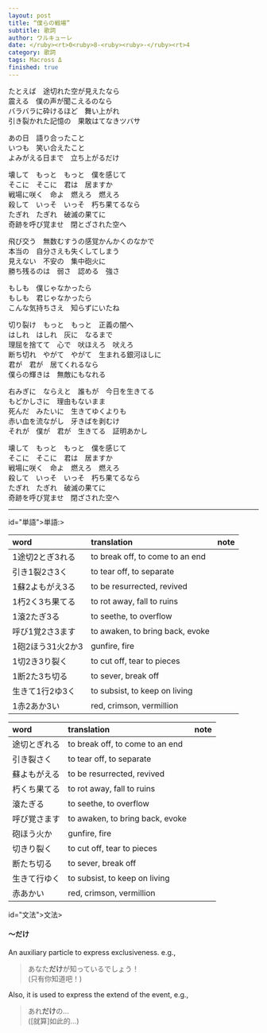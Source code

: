 ```yaml
---
layout: post
title: “僕らの戦場”
subtitle: 歌詞
author: ワルキューレ
date: </ruby><rt>0<ruby>8-<ruby><ruby>-</ruby><rt>4
category: 歌詞
tags: Macross Δ
finished: true
---
```


<p>
たとえば　途切れた空が見えたなら<br>
震える　僕の声が聞こえるのなら<br>
バラバラに砕けるほど　舞い上がれ <br>
引き裂かれた記憶の　<ruby>果敢</ruby><rt>はて</rt>なきツバサ<br>
</p><p>
あの日　語り合ったこと<br>
いつも　笑い合えたこと<br>
よみがえる日まで　立ち上がるだけ<br>
 </p><p>
壊して　もっと　もっと　僕を感じて<br>
そこに　そこに　君は　居ますか<br>
戦場に咲く　命よ　燃えろ　燃えろ<br>
殺して　いっそ　いっそ　朽ち果てるなら<br>
たぎれ　たぎれ　破滅の果てに<br>
奇跡を呼び覚ませ　<ruby>閉</ruby><rt>と</rt>ざされた空へ<br>
</p><p>
飛び交う　<ruby>無数</ruby><rt>むすう</rt>の<ruby>感覚</ruby><rt>かんかく</rt>のなかで<br>
本当の　自分さえも失くしてしまう<br>
見えない　不安の　集中砲火に<br>
勝ち残るのは　弱さ　認める　強さ<br>
</p><p>
もしも　僕じゃなかったら<br>
もしも　君じゃなかったら<br>
こんな気持ちさえ　知らずにいたね<br>
  </p><p>
切り裂け　もっと　もっと　正義の闇へ<br>
はしれ　はしれ　灰に　なるまで<br>
理屈を捨てて　心で　<ruby>吠</ruby><rt>ほ</rt>えろ　吠えろ<br>
断ち切れ　やがて　やがて　生まれる<ruby>銀河</ruby><rt>ほし</rt>に<br>
君が　君が　居てくれるなら<br>
僕らの輝きは　無敵にもなれる<br>
</p><p>
<ruby>右</ruby><rt>みぎ</rt>に　ならえと　誰もが　今日を生きてる<br>
もどかしさに　理由もないまま<br>
死んだ　みたいに　生きてゆくよりも<br>
赤い血を<ruby>流</ruby><rt>なが</rt>し　<ruby>牙</ruby><rt>きば</rt>を<ruby>剥</ruby><rt>む</rt>け<br>
それが　僕が　君が　生きてる　<ruby>証明</ruby><rt>あかし</rt><br>
</p><p>
壊して　もっと　もっと　僕を感じて<br>
そこに　そこに　君は　居ますか<br>
戦場に咲く　命よ　燃えろ　燃えろ<br>
殺して　いっそ　いっそ　朽ち果てるなら<br>
たぎれ　たぎれ　破滅の果てに<br>
奇跡を呼び覚ませ　閉ざされた空へ<br>
</p>
<hr>
<h</ruby><rt> id="単語">単語:</h</ruby><rt>>
	
|  word       |          translation            |       note        |        
:-----------  | :------------------------------ | ----------------- |
1途切2とぎ3れる | to break off, to come to an end ||
引き1裂2さ3く　 | to tear off, to separate        ||
1蘇2よもがえ3る | to be resurrected, revived      ||
1朽2く3ち果てる | to rot away, fall to ruins      ||
1滾2たぎ3る    | to seethe, to overflow          || also written as 激る 
呼び1覚2さ3ます | to awaken, to bring back, evoke ||
1砲2ほう31火2か3| gunfire, fire ||
1切2き3り裂く   | to cut off, tear to pieces ||
1断2た3ち切る   | to sever, break off        ||
生きて1行2ゆ3く | to subsist, to keep on living   ||
1赤2あか3い    | red, crimson, vermillion || also written as 緋い, 紅い, 丹い, etc.



<table>
<thead>
<tr>
<th align="left">word</th>
<th align="left">translation</th>
<th>note</th>
</tr>
</thead>
<tbody>
<tr>
<td align="left"><ruby>途切</ruby><rt>とぎ</rt>れる</td>
<td align="left">to break off, to come to an end</td>
<td></td>
</tr>
<tr>
<td align="left">引き<ruby>裂</ruby><rt>さ</rt>く</td>
<td align="left">to tear off, to separate</td>
<td></td>
</tr>
<tr>
<td align="left"><ruby>蘇</ruby><rt>よもがえ</rt>る</td>
<td align="left">to be resurrected, revived</td>
<td></td>
</tr>
<tr>
<td align="left"><ruby>朽</ruby><rt>く</rt>ち果てる</td>
<td align="left">to rot away, fall to ruins</td>
<td></td>
</tr>
<tr>
<td align="left"><ruby>滾</ruby><rt>たぎ</rt>る</td>
<td align="left">to seethe, to overflow</td>
<td></td>
</tr>
<tr>
<td align="left">呼び<ruby>覚</ruby><rt>さ</rt>ます</td>
<td align="left">to awaken, to bring back, evoke</td>
<td></td>
</tr>
<tr>
<td align="left"><ruby>砲</ruby><rt>ほう</rt><ruby>火</ruby><rt>か</rt></td>
<td align="left">gunfire, fire</td>
<td></td>
</tr>
<tr>
<td align="left"><ruby>切</ruby><rt>き</rt>り裂く</td>
<td align="left">to cut off, tear to pieces</td>
<td></td>
</tr>
<tr>
<td align="left"><ruby>断</ruby><rt>た</rt>ち切る</td>
<td align="left">to sever, break off</td>
<td></td>
</tr>
<tr>
<td align="left">生きて<ruby>行</ruby><rt>ゆ</rt>く</td>
<td align="left">to subsist, to keep on living</td>
<td></td>
</tr>
<tr>
<td align="left"><ruby>赤</ruby><rt>あか</rt>い</td>
<td align="left">red, crimson, vermillion</td>
<td></td>
</tr>
</tbody>
</table><h</ruby><rt> id="文法">文法</h</ruby><rt>>
<h4 id="〜だけ">〜だけ</h4>
<p>An auxiliary particle to express exclusiveness. e.g.,</p>
<blockquote>
<p>あなた<strong>だけ</strong>が知っているでしょう！<br>
(只有你知道吧！)</p>
</blockquote>
<p>Also, it is used to express the extend of the event, e.g.,</p>
<blockquote>
<p>あれ<strong>だけ</strong>の…<br>
([就算]如此的…)</p>
</blockquote>

